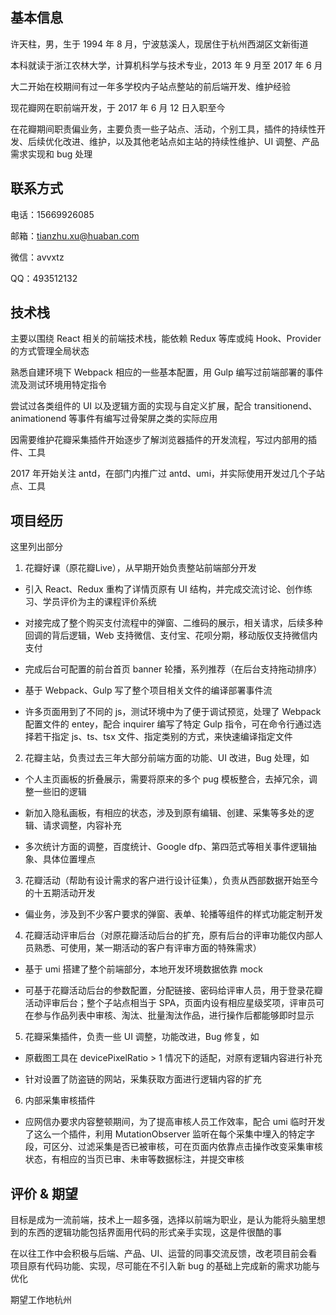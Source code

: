 
## 基本信息

许天柱，男，生于 1994 年 8 月，宁波慈溪人，现居住于杭州西湖区文新街道

本科就读于浙江农林大学，计算机科学与技术专业，2013 年 9 月至 2017 年 6 月

大二开始在校期间有过一年多学校内子站点整站的前后端开发、维护经验

现花瓣网在职前端开发，于 2017 年 6 月 12 日入职至今

在花瓣期间职责偏业务，主要负责一些子站点、活动，个别工具，插件的持续性开发、后续优化改进、维护，以及其他老站点如主站的持续性维护、UI 调整、产品需求实现和 bug 处理


## 联系方式

电话：15669926085

邮箱：tianzhu.xu@huaban.com

微信：avvxtz

QQ：493512132


## 技术栈

主要以围绕 React 相关的前端技术栈，能依赖 Redux 等库或纯 Hook、Provider 的方式管理全局状态

熟悉自建环境下 Webpack 相应的一些基本配置，用 Gulp 编写过前端部署的事件流及测试环境用特定指令

尝试过各类组件的 UI 以及逻辑方面的实现与自定义扩展，配合 transitionend、animationend 等事件有编写过骨架屏之类的实际应用

因需要维护花瓣采集插件开始逐步了解浏览器插件的开发流程，写过内部用的插件、工具

2017 年开始关注 antd，在部门内推广过 antd、umi，并实际使用开发过几个子站点、工具


## 项目经历

这里列出部分

1. 花瓣好课（原花瓣Live），从早期开始负责整站前端部分开发

* 引入 React、Redux 重构了详情页原有 UI 结构，并完成交流讨论、创作练习、学员评价为主的课程评价系统

* 对接完成了整个购买支付流程中的弹窗、二维码的展示，相关请求，后续多种回调的背后逻辑，Web 支持微信、支付宝、花呗分期，移动版仅支持微信内支付

* 完成后台可配置的前台首页 banner 轮播，系列推荐（在后台支持拖动排序）

* 基于 Webpack、Gulp 写了整个项目相关文件的编译部署事件流

* 许多页面用到了不同的 js，测试环境中为了便于调试预览，处理了 Webpack 配置文件的 entey，配合 inquirer 编写了特定 Gulp 指令，可在命令行通过选择若干指定 js、ts、tsx 文件、指定类别的方式，来快速编译指定文件


2. 花瓣主站，负责过去三年大部分前端方面的功能、UI 改进，Bug 处理，如

* 个人主页画板的折叠展示，需要将原来的多个 pug 模板整合，去掉冗余，调整一些旧的逻辑

* 新加入隐私画板，有相应的状态，涉及到原有编辑、创建、采集等多处的逻辑、请求调整，内容补充

* 多次统计方面的调整，百度统计、Google dfp、第四范式等相关事件逻辑抽象、具体位置埋点


3. 花瓣活动（帮助有设计需求的客户进行设计征集），负责从西部数据开始至今的十五期活动开发

* 偏业务，涉及到不少客户要求的弹窗、表单、轮播等组件的样式功能定制开发


4. 花瓣活动评审后台（对原花瓣活动后台的扩充，原有后台的评审功能仅内部人员熟悉、可使用，某一期活动的客户有评审方面的特殊需求）

* 基于 umi 搭建了整个前端部分，本地开发环境数据依靠 mock

* 可基于花瓣活动后台的参数配置，分配链接、密码给评审人员，用于登录花瓣活动评审后台；整个子站点相当于 SPA，页面内设有相应星级奖项，评审员可在参与作品列表中审核、淘汰、批量淘汰作品，进行操作后都能够即时显示


5. 花瓣采集插件，负责一些 UI 调整，功能改进，Bug 修复，如

* 原截图工具在 devicePixelRatio > 1 情况下的适配，对原有逻辑内容进行补充

* 针对设置了防盗链的网站，采集获取方面进行逻辑内容的扩充


6. 内部采集审核插件

* 应网信办要求内容整顿期间，为了提高审核人员工作效率，配合 umi 临时开发了这么一个插件，利用 MutationObserver 监听在每个采集中埋入的特定字段，可区分、过滤采集是否已被审核，可在页面内依靠点击操作改变采集审核状态，有相应的当页已审、未审等数据标注，并提交审核


## 评价 & 期望

目标是成为一流前端，技术上一超多强，选择以前端为职业，是认为能将头脑里想到的东西的逻辑功能包括界面用代码的形式亲手实现，这是件很酷的事

在以往工作中会积极与后端、产品、UI、运营的同事交流反馈，改老项目前会看项目原有代码功能、实现，尽可能在不引入新 bug 的基础上完成新的需求功能与优化

期望工作地杭州
